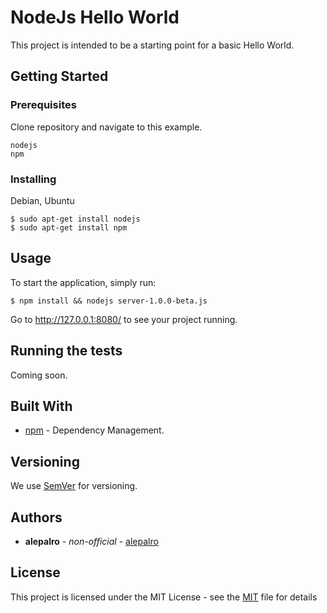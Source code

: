# NodeJs Hello World

This project is intended to be a starting point for a basic Hello World.

## Getting Started

### Prerequisites

Clone repository and navigate to this example.

```
nodejs
npm
```

### Installing

Debian, Ubuntu

```
$ sudo apt-get install nodejs
$ sudo apt-get install npm
```

## Usage

To start the application, simply run:
```
$ npm install && nodejs server-1.0.0-beta.js
```
Go to http://127.0.0.1:8080/ to see your project running.

## Running the tests

Coming soon.

## Built With

* [npm](https://www.npmjs.com/) - Dependency Management.

## Versioning

We use [SemVer](http://semver.org/) for versioning.

## Authors

* **alepalro** - *non-official* - [alepalro](https://github.com/kratark)

## License

This project is licensed under the MIT License - see the [MIT](https://opensource.org/licenses/MIT) file for details



